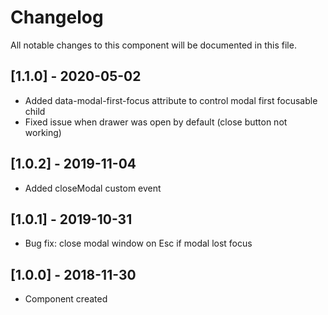 # Changelog
All notable changes to this component will be documented in this file.

## [1.1.0] - 2020-05-02
- Added data-modal-first-focus attribute to control modal first focusable child
- Fixed issue when drawer was open by default (close button not working)

## [1.0.2] - 2019-11-04
- Added closeModal custom event

## [1.0.1] - 2019-10-31
- Bug fix: close modal window on Esc if modal lost focus

## [1.0.0] - 2018-11-30
- Component created
